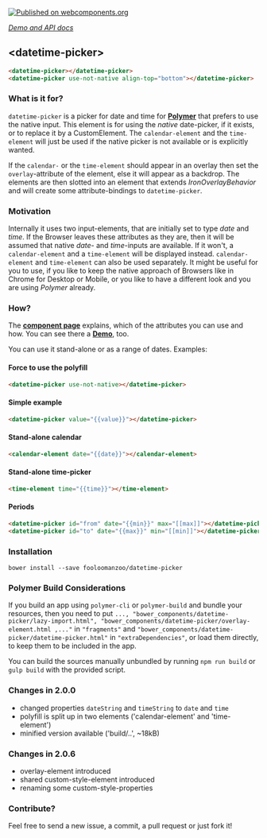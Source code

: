 
[![Published on webcomponents.org](https://img.shields.io/badge/webcomponents.org-published-blue.svg)](https://www.webcomponents.org/element/fooloomanzoo/datetime-picker)

_[Demo and API docs](https://fooloomanzoo.github.io/datetime-picker/components/datetime-picker/)_

## &lt;datetime-picker&gt;

<!--
```
<custom-element-demo>
  <template>
    <link rel="import" href="datetime-picker.html">
    <next-code-block></next-code-block>
  </template>
</custom-element-demo>
```
-->
```html
<datetime-picker></datetime-picker>
<datetime-picker use-not-native align-top="bottom"></datetime-picker>
```

### What is it for?
`datetime-picker` is a picker for date and time for **[Polymer](https://github.com/Polymer/polymer)** that prefers to use the native input. This element is for using the *native* date-picker, if it exists, or to replace it by a CustomElement. The `calendar-element` and the `time-element` will just be used if the native picker is not available or is explicitly wanted.

If the `calendar-` or the `time-element` should appear in an overlay then set the `overlay`-attribute of the element, else it will appear as a backdrop. The elements are then slotted into an element that extends *IronOverlayBehavior* and will create some attribute-bindings to `datetime-picker`.

### Motivation
Internally it uses two input-elements, that are initially set to type *date* and *time*. If the Browser leaves these attributes as they are, then it will be assumed that native *date*- and *time*-inputs are available. If it won't, a `calendar-element` and a `time-element` will be displayed instead. `calendar-element` and `time-element` can also be used separately.
It might be useful for you to use, if you like to keep the native approach of Browsers like in Chrome for Desktop or Mobile, or you like to have a different look and you are using *Polymer* already.

### How?
The **[component page](https://fooloomanzoo.github.io/datetime-picker/components/datetime-picker/)** explains, which of the attributes you can use and how. You can see there a **[Demo](https://fooloomanzoo.github.io/datetime-picker/components/datetime-picker/#/elements/datetime-picker/demos/demo/datetime-picker.html)**, too.

You can use it stand-alone or as a range of dates. Examples:

#### Force to use the polyfill

```html
<datetime-picker use-not-native></datetime-picker>
```

#### Simple example

```html
<datetime-picker value="{{value}}"></datetime-picker>
```

#### Stand-alone calendar
```html
<calendar-element date="{{date}}"></calendar-element>
```

#### Stand-alone time-picker
```html
<time-element time="{{time}}"></time-element>
```

#### Periods
```html
<datetime-picker id="from" date="{{min}}" max="[[max]]"></datetime-picker>
<datetime-picker id="to" date="{{max}}" min="[[min]]"></datetime-picker>
```

### Installation
```
bower install --save fooloomanzoo/datetime-picker
```

### Polymer Build Considerations

If you build an app using `polymer-cli` or `polymer-build` and bundle your resources, then you need to put `..., "bower_components/datetime-picker/lazy-import.html", "bower_components/datetime-picker/overlay-element.html ,..."` in `"fragments"` and `"bower_components/datetime-picker/datetime-picker.html"` in `"extraDependencies"`, or load them directly, to keep them to be included in the app.

You can build the sources manually unbundled by running `npm run build` or `gulp build` with the provided script.

### Changes in 2.0.0
- changed properties `dateString` and `timeString` to `date` and `time`
- polyfill is split up in two elements ('calendar-element' and 'time-element')
- minified version available ('build/..', ~18kB)

### Changes in 2.0.6
- overlay-element introduced
- shared custom-style-element introduced
- renaming some custom-style-properties

### Contribute?
Feel free to send a new issue, a commit, a pull request or just fork it!
